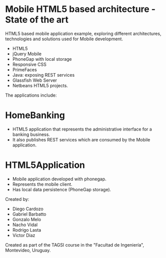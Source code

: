 Mobile HTML5 based architecture - State of the art
==================

HTML5 based mobile application example, exploring different architectures, technologies and solutions used for Mobile development.

- HTML5
- jQuery Mobile
- PhoneGap with local storage
- Responsive CSS
- PrimeFaces
- Java: exposing REST services
- Glassfish Web Server
- Netbeans HTML5 projects.

The applications include:

# HomeBanking
  - HTML5 application that represents the administrative interface for a banking business. 
  - It also publishes REST services which are consumed by the Mobile application.
# HTML5Application
  - Mobile application developed with phonegap.
  - Represents the mobile client.
  - Has local data persistence (PhoneGap storage).

Created by:

- Diego Cardozo
- Gabriel Barbatto
- Gonzalo Melo 
- Nacho Vidal
- Rodrigo Lasta
- Victor Diaz

Created as part of the TAGSI course in the "Facultad de Ingeniería", Montevideo, Uruguay.

